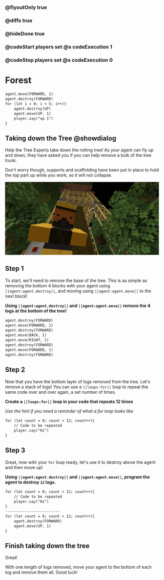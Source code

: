 ### @flyoutOnly true
### @diffs true
### @hideDone true
### @codeStart players set @s codeExecution 1
### @codeStop players set @s codeExecution 0

# Forest

```ghost
agent.move(FORWARD, 1)
agent.destroy(FORWARD)
for (let i = 0; i < 5; i++){
    agent.destroy(UP)
    agent.move(UP, 1)
    player.say("up 1")
}
```

## Taking down the Tree @showdialog

Help the Tree Experts take down the rotting tree! As your agent can fly up and down, they have asked you if you can help remove a bulk of the tree trunk.

Don't worry though, supports and scaffolding have been put in place to hold the top part up while you work, so it will not collapse.

![Cover image of tree](cover.png)

## Step 1

To start, we'll need to remove the base of the tree. This is as simple as removing the bottom 4 blocks with your agent using ``||agent:agent.destroy||``, and moving using ``||agent:agent.move||`` to the next block!

**Using ``||agent:agent.destroy||`` and ``||agent:agent.move||`` remove the 4 logs at the bottom of the tree!**

```spy
agent.destroy(FORWARD)
agent.move(FORWARD, 1)
agent.destroy(FORWARD)
agent.move(BACK, 1)
agent.move(RIGHT, 1)
agent.destroy(FORWARD)
agent.move(FORWARD, 1)
agent.destroy(FORWARD)
```

## Step 2

Now that you have the bottom layer of logs removed from the tree. Let's remove a stack of logs! You can use a ``||loops:for||`` loop to repeat the same code over and over again, a set number of times.

**Create a ``||loops:for||`` loop in your code that repeats 12 times**

*Use the hint if you need a reminder of what a for loop looks like*


```spy
for (let count = 0; count < 12; count++){
    // Code to be repeated
    player.say("Hi")
}
```

## Step 3

Great, now with your `for` loop ready, let's use it to destroy above the agent and then move up!

**Using ``||agent:agent.destroy||`` and ``||agent:agent.move||``, program the agent to destroy `12` logs.**

```diffspy
for (let count = 0; count < 12; count++){
    // Code to be repeated
    player.say("Hi")
}
-------------------------
for (let count = 0; count < 12; count++){
    agent.destroy(FORWARD)
    agent.move(UP, 1)
}
```

## Finish taking down the tree

Great!

With one length of logs removed, move your agent to the bottom of each log and remove them all. Good luck!
